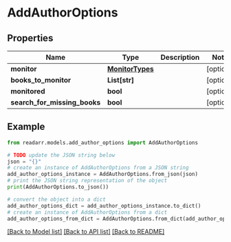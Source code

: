 # AddAuthorOptions


## Properties

Name | Type | Description | Notes
------------ | ------------- | ------------- | -------------
**monitor** | [**MonitorTypes**](MonitorTypes.md) |  | [optional] 
**books_to_monitor** | **List[str]** |  | [optional] 
**monitored** | **bool** |  | [optional] 
**search_for_missing_books** | **bool** |  | [optional] 

## Example

```python
from readarr.models.add_author_options import AddAuthorOptions

# TODO update the JSON string below
json = "{}"
# create an instance of AddAuthorOptions from a JSON string
add_author_options_instance = AddAuthorOptions.from_json(json)
# print the JSON string representation of the object
print(AddAuthorOptions.to_json())

# convert the object into a dict
add_author_options_dict = add_author_options_instance.to_dict()
# create an instance of AddAuthorOptions from a dict
add_author_options_from_dict = AddAuthorOptions.from_dict(add_author_options_dict)
```
[[Back to Model list]](../README.md#documentation-for-models) [[Back to API list]](../README.md#documentation-for-api-endpoints) [[Back to README]](../README.md)


